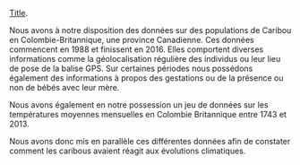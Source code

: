 [Title](https://b2rj.github.io/Data-Visualization-Anthropocene/src/slide.html).

Nous avons à notre disposition des données sur des populations de Caribou en Colombie-Britannique, une province Canadienne. Ces données commencent en 1988 et finissent en 2016. Elles comportent diverses informations comme la géolocalisation régulière des individus ou leur lieu de pose de la balise GPS. Sur certaines périodes nous possédons également des informations à propos des gestations ou de la présence ou non de bébés avec leur mère.

Nous avons également en notre possession un jeu de données sur les températures moyennes mensuelles en Colombie Britannique entre 1743 et 2013.

Nous avons donc mis en parallèle ces différentes données afin de constater comment les caribous avaient réagit aux évolutions climatiques.